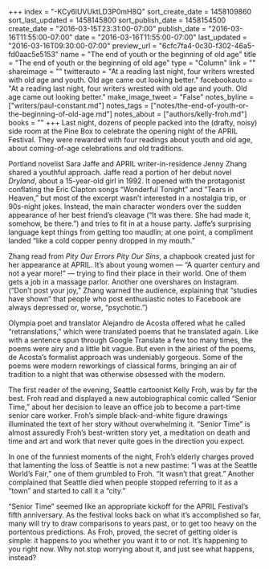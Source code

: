 +++
index = "-KCy6lUVUktLD3P0mH8Q"
sort_create_date = 1458109860
sort_last_updated = 1458145800
sort_publish_date = 1458154500
create_date = "2016-03-15T23:31:00-07:00"
publish_date = "2016-03-16T11:55:00-07:00"
date = "2016-03-16T11:55:00-07:00"
last_updated = "2016-03-16T09:30:00-07:00"
preview_url = "6cfc7fa4-0c30-f302-46a5-fd0aac5e5153"
name = "The end of youth or the beginning of old age"
title = "The end of youth or the beginning of old age"
type = "Column"
link = ""
shareimage = ""
twitterauto = "At a reading last night, four writers wrested with old age and youth. Old age came out looking better."
facebookauto = "At a reading last night, four writers wrested with old age and youth. Old age came out looking better."
make_image_tweet = "False"
notes_byline = ["writers/paul-constant.md"]
notes_tags = ["notes/the-end-of-youth-or-the-beginning-of-old-age.md"]
notes_about = ["authors/kelly-froh.md"]
books = ""
+++
Last night, dozens of people packed into the (drafty, noisy) side room at the Pine Box to celebrate the opening night of the APRIL Festival. They were rewarded with four readings about youth and old age, about coming-of-age celebrations and old traditions.

Portland novelist Sara Jaffe and APRIL writer-in-residence Jenny Zhang shared a youthful approach. Jaffe read a portion of her debut novel *Dryland*, about a 15-year-old girl in 1992. It opened with the protagonist conflating the Eric Clapton songs “Wonderful Tonight” and “Tears in Heaven,” but most of the excerpt wasn’t interested in a nostalgia trip, or 90s-night jokes. Instead, the main character wonders over the sudden appearance of her best friend’s cleavage (“It was there. She had made it, somehow, be there.”) and tries to fit in at a house party. Jaffe’s surprising language kept things from getting too maudlin; at one point, a compliment landed “like a cold copper penny dropped in my mouth.” 

Zhang read from *Pity Our Errors Pity Our Sins*, a chapbook created just for her appearance at APRIL. It’s about young women — “A quarter century and not a year more!” — trying to find their place in their world. One of them gets a job in a massage parlor. Another one overshares on Instagram. (“Don’t post your joy,” Zhang warned the audience, explaining that “studies have shown” that people who post enthusiastic notes to Facebook are always depressed or, worse, “psychotic.”) 

Olympia poet and translator Alejandro de Acosta offered what he called “retranslations,” which were translated poems that he translated again. Like with a sentence spun through Google Translate a few too many times, the poems were airy and a little bit vague. But even in the airiest of the poems, de Acosta’s formalist approach was undeniably gorgeous.  Some of the poems were modern reworkings of classical forms, bringing an air of tradition to a night that was otherwise obsessed with the modern.

The first reader of the evening, Seattle cartoonist Kelly Froh, was by far the best. Froh read and displayed a new autobiographical comic called “Senior Time,” about her decision to leave an office job to become a part-time senior care worker. Froh’s simple black-and-white figure drawings illuminated the text of her story without overwhelming it. “Senior Time” is almost assuredly Froh’s best-written story yet, a meditation on death and time and art and work that never quite goes in the direction you expect. 

In one of the funniest moments of the night, Froh’s elderly charges proved that lamenting the loss of Seattle is not a new pastime: “I was at the Seattle World’s Fair,” one of them grumbled to  Froh. “It wasn’t that great.” Another complained that Seattle died when people stopped referring to it as a “town” and started to call it a “city.” 

“Senior Time” seemed like an appropriate kickoff for the APRIL Festival’s fifth anniversary. As the festival looks back on what it’s accomplished so far, many will try to draw comparisons to years past, or to get too heavy on the portentous predictions. As Froh, proved, the secret of getting older is simple: it happens to you whether you want it to or not. It’s happening to you right now. Why not stop worrying about it, and just see what happens, instead?

